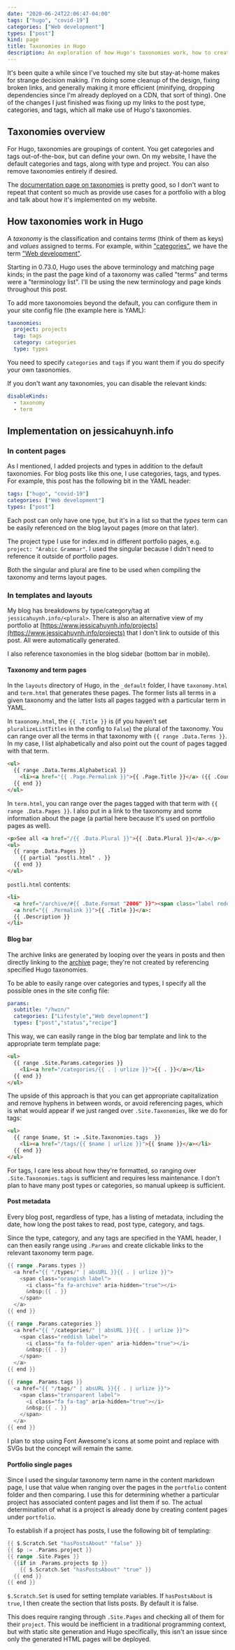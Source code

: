 ```yaml
---
date: "2020-06-24T22:06:47-04:00"
tags: ["hugo", "covid-19"]
categories: ["Web development"]
types: ["post"]
kind: page
title: Taxonomies in Hugo
description: An exploration of how Hugo's taxonomies work, how to create default pages for them, and uses beyond categories and tags
---
```


It's been quite a while since I've touched my site but stay-at-home makes for strange decision making. I'm doing some cleanup of the design, fixing broken links, and generally making it more efficient (minifying, dropping dependencies since I'm already deployed on a CDN, that sort of thing). One of the changes I just finished was fixing up my links to the post type, categories, and tags, which all make use of Hugo's taxonomies.

## Taxonomies overview

For Hugo, taxonomies are groupings of content. You get categories and tags out-of-the-box, but can define your own. On my website, I have the default categories and tags, along with type and project. You can also remove taxonomies entirely if desired.

The [documentation page on taxonomies](https://gohugo.io/content-management/taxonomies/) is pretty good, so I don't want to repeat that content so much as provide use cases for a portfolio with a blog and talk about how it's implemented on my website.

## How taxonomies work in Hugo

A _taxonomy_ is the classification and contains _terms_ (think of them as keys) and _values_ assigned to terms. For example, within ["categories"](/categories), we have the term ["Web development"](/categories/web-development).

Starting in 0.73.0, Hugo uses the above terminology and matching page kinds; in the past the page kind of a taxonomy was called "terms" and terms were a "terminology list". I'll be using the new terminology and page kinds throughout this post.

To add more taxonomoies beyond the default, you can configure them in your site config file (the example here is YAML):

```yaml {linenos=table}
taxonomies:
  project: projects
  tag: tags
  category: categories
  type: types
```

You need to specify `categories` and `tags` if you want them if you do specify your own taxonomies.

If you don't want any taxonomies, you can disable the relevant kinds:

```yaml {linenos=table}
disableKinds:
  - taxonomy
  - term
```

## Implementation on jessicahuynh.info

### In content pages

As I mentioned, I added projects and types in addition to the default taxonomies. For blog posts like this one, I use categories, tags, and types. For example, this post has the following bit in the YAML header:

```yaml {linenos=table}
tags: ["hugo", "covid-19"]
categories: ["Web development"]
types: ["post"]
```

Each post can only have one type, but it's in a list so that the _types_ term can be easily referenced on the blog layout pages (more on that later).

The project type I use for index.md in different portfolio pages, e.g. `project: "Arabic Grammar"`. I used the singular because I didn't need to reference it outside of portfolio pages.

Both the singular and plural are fine to be used when compiling the taxonomy and terms layout pages.

### In templates and layouts

My blog has breakdowns by type/category/tag at `jessicahuynh.info/<plural>`. There is also an alternative view of my portfolio at [https://www.jessicahuynh.info/projects](https://www.jessicahuynh.info/projects) that I don't link to outside of this post. All were automatically generated.

I also reference taxonomies in the blog sidebar (bottom bar in mobile).

#### Taxonomy and term pages

In the `layouts` directory of Hugo, in the `_default` folder, I have `taxonomy.html` and `term.html` that generates these pages. The former lists all terms in a given taxonomy and the latter lists all pages tagged with a particular term in YAML.

In `taxonomy.html`, the `{{ .Title }}` is (if you haven't set `pluralizeListTitles` in the config to `False`) the plural of the taxonomy. You can range over all the terms in that taxonomy with `{{ range .Data.Terms }}`. In my case, I list alphabetically and also point out the count of pages tagged with that term.

```html {linenos=table}
<ul>
  {{ range .Data.Terms.Alphabetical }}
    <li><a href="{{ .Page.Permalink }}">{{ .Page.Title }}</a> ({{ .Count }})</li>
  {{ end }}
</ul>
```

In `term.html`, you can range over the pages tagged with that term with `{{ range .Data.Pages }}`. I also put in a link to the taxonomy and some information about the page (a partial here because it's used on portfolio pages as well).

```html {linenos=table}
<p>See all <a href="/{{ .Data.Plural }}">{{ .Data.Plural }}</a>.</p>
<ul>
  {{ range .Data.Pages }}
    {{ partial "postli.html" . }}
  {{ end }}
</ul>
```

`postli.html` contents:

```html {linenos=table}
<li>
  <a href="/archive/#{{ .Date.Format "2006" }}"><span class="label reddish"><i class="fa fa-calendar" aria-hidden="true"></i>&nbsp;{{ .Date.Format "Mon, Jan 2, 2006" }}</span></a>                    
  <a href="{{ .Permalink }}">{{ .Title }}</a>: 
  {{ .Description }}
</li>
```

#### Blog bar

The archive links are generated by looping over the years in posts and then directly linking to the [archive](/archive) page; they're not created by referencing specified Hugo taxonomies.

To be able to easily range over categories and types, I specify all the possible ones in the site config file:

```yaml {linenos=table}
params:
  subtitle: "/hwɪn/"
  categories: ["Lifestyle","Web development"]
  types: ["post","status","recipe"]
```

This way, we can easily range in the blog bar template and link to the appropriate term template page:

```html {linenos=table}
<ul>
  {{ range .Site.Params.categories }}		
    <li><a href="/categories/{{ . | urlize }}">{{ . }}</a></li>
  {{ end }}
</ul>
```

The upside of this approach is that you can get appropriate capitalization and remove hyphens in between words, or avoid referencing pages, which is what would appear if we just ranged over `.Site.Taxonomies`, like we do for tags:

```html {linenos=table}
<ul>
  {{ range $name, $t := .Site.Taxonomies.tags  }}
    <li><a href="/tags/{{ $name | urlize }}">{{ $name }}</a></li>
  {{ end }}
</ul>
```

For tags, I care less about how they're formatted, so ranging over `.Site.Taxonomies.tags` is sufficient and requires less maintenance. I don't plan to have many post types or categories, so manual upkeep is sufficient.

#### Post metadata

Every blog post, regardless of type, has a listing of metadata, including the date, how long the post takes to read, post type, category, and tags.

Since the type, category, and any tags are specified in the YAML header, I can then easily range using `.Params` and create clickable links to the relevant taxonomy term page.

```go {linenos=table}
{{ range .Params.types }}
  <a href="{{ "/types/" | absURL }}{{ . | urlize }}">
    <span class="orangish label">
      <i class="fa fa-archive" aria-hidden="true"></i>
      &nbsp;{{ . }}
    </span>
  </a>
{{ end }}

{{ range .Params.categories }}
  <a href="{{ "/categories/" | absURL }}{{ . | urlize }}">
    <span class="reddish label">
      <i class="fa fa-folder-open" aria-hidden="true"></i>
      &nbsp;{{ . }}
    </span>
  </a>
{{ end }}

{{ range .Params.tags }}
  <a href="{{ "/tags/" | absURL }}{{ . | urlize }}">
    <span class="transparent label">
      <i class="fa fa-tag" aria-hidden="true"></i>
      &nbsp;{{ . }}
    </span>
  </a>
{{ end }}
```

I plan to stop using Font Awesome's icons at some point and replace with SVGs but the concept will remain the same.

#### Portfolio single pages

Since I used the singular taxonomy term name in the content markdown page, I use that value when ranging over the pages in the `portfolio` content folder and then comparing. I use this for determining whether a particular project has associated content pages and list them if so. The actual determination of what is a project is already done by creating content pages under `portfolio`.

To establish if a project has posts, I use the following bit of templating:

```go {linenos=table}
{{ $.Scratch.Set "hasPostsAbout" "false" }}
{{ $p := .Params.project }}
{{ range .Site.Pages }}
  {{if in .Params.projects $p }}
    {{ $.Scratch.Set "hasPostsAbout" "true" }}
  {{ end }}
{{ end }}
```

`$.Scratch.Set` is used for setting template variables. If `hasPostsAbout` is `true`, I then create the section that lists posts. By default it is false.

This does require ranging through `.Site.Pages` and checking all of them for their `project`. This would be inefficient in a traditional programming context, but with static site generation and Hugo specifically, this isn't an issue since only the generated HTML pages will be deployed.

